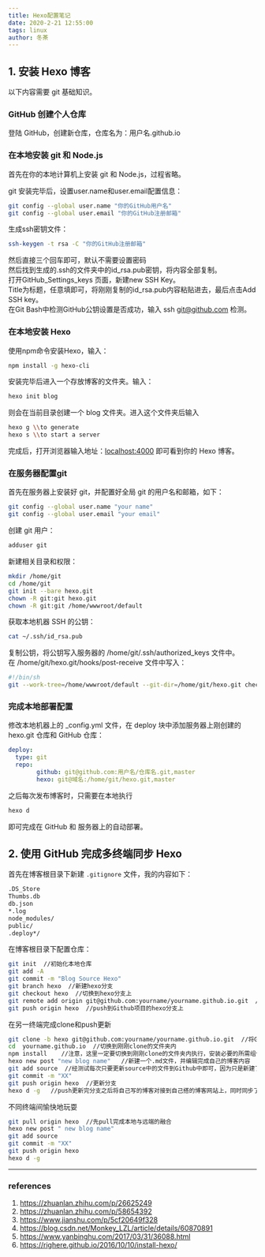```yaml
---
title: Hexo配置笔记
date: 2020-2-21 12:55:00
tags: linux
author: 冬茶
---
```


## 1. 安装 Hexo 博客

以下内容需要 git 基础知识。

### GitHub 创建个人仓库

登陆 GitHub，创建新仓库，仓库名为：用户名.github.io

### 在本地安装 git 和 Node.js

首先在你的本地计算机上安装 git 和 Node.js，过程省略。

git 安装完毕后，设置user.name和user.email配置信息：

```bash
git config --global user.name "你的GitHub用户名"
git config --global user.email "你的GitHub注册邮箱"
```

生成ssh密钥文件：

```bash
ssh-keygen -t rsa -C "你的GitHub注册邮箱"
```

然后直接三个回车即可，默认不需要设置密码  
然后找到生成的.ssh的文件夹中的id_rsa.pub密钥，将内容全部复制。  
打开GitHub_Settings_keys 页面，新建new SSH Key。  
Title为标题，任意填即可，将刚刚复制的id_rsa.pub内容粘贴进去，最后点击Add SSH key。  
在Git Bash中检测GitHub公钥设置是否成功，输入 ssh git@github.com 检测。

### 在本地安装 Hexo

使用npm命令安装Hexo，输入：

```bash
npm install -g hexo-cli
```

安装完毕后进入一个存放博客的文件夹。输入：

```bash
hexo init blog
```

则会在当前目录创建一个 blog 文件夹。进入这个文件夹后输入

```bash
hexo g \\to generate
hexo s \\to start a server
```

完成后，打开浏览器输入地址：<localhost:4000> 即可看到你的 Hexo 博客。

### 在服务器配置git

首先在服务器上安装好 git，并配置好全局 git 的用户名和邮箱，如下：

```bash
git config --global user.name "your name"
git config --global user.email "your email"
```

创建 git 用户：

```bash
adduser git
```

新建相关目录和权限：

```bash
mkdir /home/git
cd /home/git
git init --bare hexo.git
chown -R git:git hexo.git
chown -R git:git /home/wwwroot/default
```

获取本地机器 SSH 的公钥：

```bash
cat ~/.ssh/id_rsa.pub
```

复制公钥，将公钥写入服务器的 /home/git/.ssh/authorized_keys 文件中。  
在 /home/git/hexo.git/hooks/post-receive 文件中写入：

```sh
#!/bin/sh
git --work-tree=/home/wwwroot/default --git-dir=/home/git/hexo.git checkout -f
```

### 完成本地部署配置

修改本地机器上的 _config.yml 文件，在 deploy 块中添加服务器上刚创建的 hexo.git 仓库和 GitHub 仓库：

```yml
deploy:
  type: git
  repo:
        github: git@github.com:用户名/仓库名.git,master
        hexo: git@域名:/home/git/hexo.git,master
```

之后每次发布博客时，只需要在本地执行

```bash
hexo d
```

即可完成在 GitHub 和 服务器上的自动部署。

## 2. 使用 GitHub 完成多终端同步 Hexo

首先在博客根目录下新建 `.gitignore` 文件，我的内容如下：

```txt
.DS_Store
Thumbs.db
db.json
*.log
node_modules/
public/
.deploy*/
```

在博客根目录下配置仓库：

```bash
git init  //初始化本地仓库
git add -A
git commit -m "Blog Source Hexo"
git branch hexo  //新建hexo分支
git checkout hexo  //切换到hexo分支上
git remote add origin git@github.com:yourname/yourname.github.io.git  //将本地与Github项目对接
git push origin hexo  //push到Github项目的hexo分支上
```

在另一终端完成clone和push更新

```bash
git clone -b hexo git@github.com:yourname/yourname.github.io.git  //将Github中hexo分支clone到本地
cd  yourname.github.io  //切换到刚刚clone的文件夹内
npm install    //注意，这里一定要切换到刚刚clone的文件夹内执行，安装必要的所需组件，不用再init
hexo new post "new blog name"   //新建一个.md文件，并编辑完成自己的博客内容
git add source  //经测试每次只要更新source中的文件到Github中即可，因为只是新建了一篇新博客
git commit -m "XX"
git push origin hexo  //更新分支
hexo d -g   //push更新完分支之后将自己写的博客对接到自己搭的博客网站上，同时同步了Github中的master
```

不同终端间愉快地玩耍

```bash
git pull origin hexo  //先pull完成本地与远端的融合
hexo new post " new blog name"
git add source
git commit -m "XX"
git push origin hexo
hexo d -g
```

-------------------

### references

1. <https://zhuanlan.zhihu.com/p/26625249>
2. <https://zhuanlan.zhihu.com/p/58654392>
3. <https://www.jianshu.com/p/5cf20649f328>
4. <https://blog.csdn.net/Monkey_LZL/article/details/60870891>
5. <https://www.yanbinghu.com/2017/03/31/36088.html>
6. <https://righere.github.io/2016/10/10/install-hexo/>